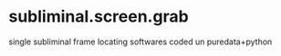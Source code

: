 subliminal.screen.grab
======================

single subliminal frame locating softwares coded un puredata+python 

